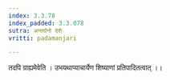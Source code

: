 ```yaml
---
index: 3.3.78
index_padded: 3.3.078
sutra: अन्तर्घनो देशे
vritti: padamanjari

---
```

तदपि ग्राह्यमेवेति । उभयथाप्याचार्येण शिष्याणां प्रतिपादितत्वात् ।।